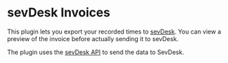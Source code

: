# sevDesk Invoices

This plugin lets you export your recorded times to [sevDesk](https://www.sevdesk.de).
You can view a preview of the invoice before actually sending it to sevDesk.

The plugin uses the [sevDesk API](https://api.sevdesk.de/#operation/createInvoiceByFactory) to send the data to SevDesk.
